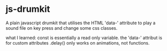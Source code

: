 # js-drumkit

A plain javascript drumkit that utilises the HTML 'data-' attribute to play a sound file on key press and change some css classes.

what I learned:
  const is essentially a read only variable.
  the 'data-' attribut is for custom attributes
  .delay() only works on animations, not functions.
